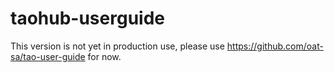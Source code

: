 # taohub-userguide

This version is not yet in production use, please use https://github.com/oat-sa/tao-user-guide for now.
